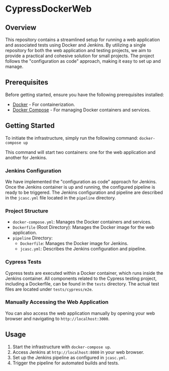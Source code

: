 # CypressDockerWeb

## Overview

This repository contains a streamlined setup for running a web application and associated tests using Docker and Jenkins. By utilizing a single repository for both the web application and testing projects, we aim to provide a practical and cohesive solution for small projects. The project follows the "configuration as code" approach, making it easy to set up and manage.

## Prerequisites

Before getting started, ensure you have the following prerequisites installed:

- [Docker](https://www.docker.com/get-started) - For containerization.
- [Docker Compose](https://docs.docker.com/compose/install/) - For managing Docker containers and services.

## Getting Started

To initiate the infrastructure, simply run the following command:
`docker-compose up`


This command will start two containers: one for the web application and another for Jenkins.

### Jenkins Configuration

We have implemented the "configuration as code" approach for Jenkins. Once the Jenkins container is up and running, the configured pipeline is ready to be triggered. The Jenkins configuration and pipeline are described in the `jcasc.yml` file located in the `pipeline` directory.

### Project Structure

- `docker-compose.yml`: Manages the Docker containers and services.
- `Dockerfile` (Root Directory): Manages the Docker image for the web application.
- `pipeline` Directory:
  - `Dockerfile`: Manages the Docker image for Jenkins.
  - `jcasc.yml`: Describes the Jenkins configuration and pipeline.

### Cypress Tests

Cypress tests are executed within a Docker container, which runs inside the Jenkins container. All components related to the Cypress testing project, including a Dockerfile, can be found in the `tests` directory. The actual test files are located under `tests/cypress/e2e`.

### Manually Accessing the Web Application

You can also access the web application manually by opening your web browser and navigating to `http://localhost:3000`.

## Usage

1. Start the infrastructure with `docker-compose up`.
2. Access Jenkins at `http://localhost:8080` in your web browser.
3. Set up the Jenkins pipeline as configured in `jcasc.yml`.
4. Trigger the pipeline for automated builds and tests.




